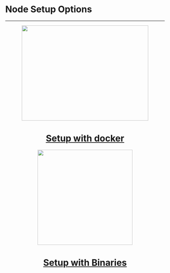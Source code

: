 # Node Setup Options
-----

<!-- panels:start -->

<!-- div:right-panel -->
   <center>
  <a href="../#/setup/setup-with-docker">
<img src="https://i.ibb.co/zP2z8DS/docker-facebook-share.png"
     width=400" height="300">
       <center><h1>Setup with docker</h1></center>
  </a>
  </center>
  


<!-- div:right-panel -->
<center>
  <a href="../#/setup/setup-with-binaries">
<img src="https://i.ibb.co/Xb8NbPc/how-to-read-binary-4692830-1-d3f971a7117b4d888f315f577fb9dcc3-modified.png"
     width=300" height="300">
       <center><h1>Setup with Binaries</h1></center>
  </a>
  </center>
<!-- div:right-panel -->


<!-- panels:end -->